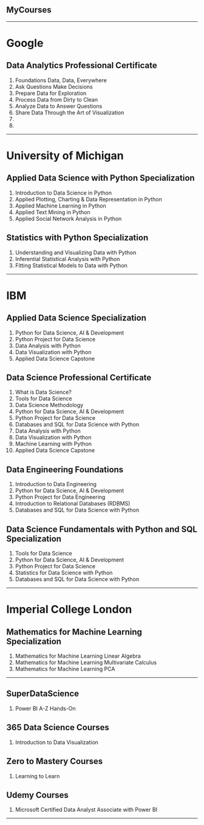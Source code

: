 ## MyCourses
***

# Google
## Data Analytics Professional Certificate
1. Foundations Data, Data, Everywhere
2. Ask Questions Make Decisions
3. Prepare Data for Exploration
4. Process Data from Dirty to Clean
5. Analyze Data to Answer Questions
6. Share Data Through the Art of Visualization
7.
8.

***



# University of Michigan
##  Applied Data Science with Python Specialization
1. Introduction to Data Science in Python
2. Applied Plotting, Charting & Data Representation in Python
3. Applied Machine Learning in Python
4. Applied Text Mining in Python
5. Applied Social Network Analysis in Python

## Statistics with Python Specialization
1. Understanding and Visualizing Data with Python
2. Inferential Statistical Analysis with Python
3. Fitting Statistical Models to Data with Python

***


# IBM

## Applied Data Science Specialization
1. Python for Data Science, AI & Development
2. Python Project for Data Science
3. Data Analysis with Python
4. Data Visualization with Python
5. Applied Data Science Capstone

## Data Science Professional Certificate
1. What is Data Science? 
2. Tools for Data Science
3. Data Science Methodology
4. Python for Data Science, AI & Development
5. Python Project for Data Science
6. Databases and SQL for Data Science with Python
7. Data Analysis with Python
8. Data Visualization with Python
9. Machine Learning with Python
10. Applied Data Science Capstone

## Data Engineering Foundations
1. Introduction to Data Engineering
2. Python for Data Science, AI & Development
3. Python Project for Data Engineering
4. Introduction to Relational Databases (RDBMS)
5. Databases and SQL for Data Science with Python

## Data Science Fundamentals with Python and SQL Specialization
1. Tools for Data Science
2. Python for Data Science, AI & Development
3. Python Project for Data Science
4. Statistics for Data Science with Python
5. Databases and SQL for Data Science with Python

***

# Imperial College London
## Mathematics for Machine Learning Specialization
1. Mathematics for Machine Learning Linear Algebra
2. Mathematics for Machine Learning Multivariate Calculus
3. Mathematics for Machine Learning PCA


***

## SuperDataScience
1. Power BI A-Z Hands-On


## 365 Data Science Courses
1. Introduction to Data Visualization


## Zero to Mastery Courses
1. Learning to Learn


## Udemy Courses
1. Microsoft Certified Data Analyst Associate with Power BI


***
